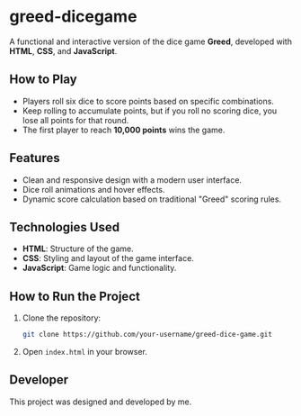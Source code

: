 # greed-dicegame

A functional and interactive version of the dice game **Greed**, developed with **HTML**, **CSS**, and **JavaScript**.

## How to Play

- Players roll six dice to score points based on specific combinations.
- Keep rolling to accumulate points, but if you roll no scoring dice, you lose all points for that round.
- The first player to reach **10,000 points** wins the game.

## Features

- Clean and responsive design with a modern user interface.
- Dice roll animations and hover effects.
- Dynamic score calculation based on traditional "Greed" scoring rules.

## Technologies Used

- **HTML**: Structure of the game.
- **CSS**: Styling and layout of the game interface.
- **JavaScript**: Game logic and functionality.

## How to Run the Project

1. Clone the repository:
   ```bash
   git clone https://github.com/your-username/greed-dice-game.git
   ```
2. Open `index.html` in your browser.

## Developer

This project was designed and developed by me.
